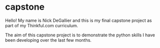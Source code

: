 # capstone
Hello! My name is Nick DeGallier and this is my final capstone project as part
of my Thinkful.com curriculum.

The aim of this capstone project is to demonstrate the python skills I have been
developing over the last few months.
